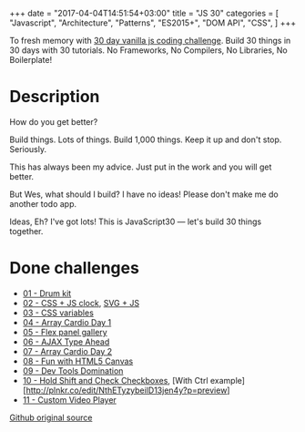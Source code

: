 +++
date = "2017-04-04T14:51:54+03:00"
title = "JS 30"
categories = [
    "Javascript",
    "Architecture",
    "Patterns",
    "ES2015+",
    "DOM API",
    "CSS",
]
+++

To fresh memory with [30 day vanilla js coding challenge](https://javascript30.com/). Build 30 things in 30 days with 30 tutorials. No Frameworks, No Compilers, No Libraries, No Boilerplate!

<!--more-->

# Description

How do you get better?

Build things. Lots of things. Build 1,000 things. Keep it up and don't stop. Seriously.

This has always been my advice. Just put in the work and you will get better.

But Wes, what should I build? I have no ideas! Please don't make me do another todo app.

Ideas, Eh? I've got lots! This is JavaScript30 — let's build 30 things together.

# Done challenges

* [01 - Drum kit](/html/js-30/01-drum-kit/index.html)
* [02 - CSS + JS clock](/html/js-30/02-js-and-css-clock/index.html), [SVG + JS](http://thenewcode.com/943/An-SVG-Analog-Clock-In-6-Lines-of-JavaScript)
* [03 - CSS variables](/html/js-30/03-css-variables/index.html)
* [04 - Array Cardio Day 1](/html/js-30/04-array-cardio-day1/index.html)
* [05 - Flex panel gallery](/html/js-30/05-flex-panel-gallery/index.html)
* [06 - AJAX Type Ahead](/html/js-30/06-type-ahead/index.html)
* [07 - Array Cardio Day 2](/html/js-30/07-array-cardio-day2/index.html)
* [08 - Fun with HTML5 Canvas](/html/js-30/08-fun-with-html5-canvas/index.html)
* [09 - Dev Tools Domination](/html/js-30/09-dev-tools-domination/index.html)
* [10 - Hold Shift and Check Checkboxes](/html/js-30/10-hold-shift-and-check-checkboxes/index.html), [With Ctrl example][http://plnkr.co/edit/NthETyzybeilD13jen4y?p=preview]
* [11 - Custom Video Player](/html/js-30/11-custom-video-player/index.html)

[Github original source](https://github.com/wesbos/JavaScript30)